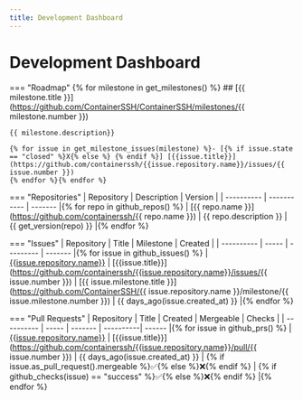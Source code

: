 ```yaml
---
title: Development Dashboard
---
```


<h1>Development Dashboard</h1>

=== "Roadmap"
    {% for milestone in get_milestones() %}
    ## [{{ milestone.title }}](https://github.com/ContainerSSH/ContainerSSH/milestones/{{ milestone.number }})
    
    {{ milestone.description}}
    
    {% for issue in get_milestone_issues(milestone) %}- [{% if issue.state == "closed" %}X{% else %} {% endif %}] [{{issue.title}}](https://github.com/containerssh/{{issue.repository.name}}/issues/{{ issue.number }})
    {% endfor %}{% endfor %}

=== "Repositories"
    | Repository | Description | Version |
    | ---------- | ----------- | ------- |{% for repo in github_repos() %}
    | [{{ repo.name }}](https://github.com/containerssh/{{ repo.name }}) | {{ repo.description }} | {{ get_version(repo) }} |{% endfor %}

=== "Issues"
    | Repository | Title | Milestone | Created |
    | ---------- | ----- | --------- | ------- |{% for issue in github_issues() %}
    | [{{issue.repository.name}}](https://github.com/containerssh/{{issue.repository.name}}/issues) | [{{issue.title}}](https://github.com/containerssh/{{issue.repository.name}}/issues/{{ issue.number }}) | [{{ issue.milestone.title }}](https://github.com/ContainerSSH/{{ issue.repository.name }}/milestone/{{ issue.milestone.number }}) | {{ days_ago(issue.created_at) }} |{% endfor %}
    
=== "Pull Requests"
    | Repository | Title | Created | Mergeable | Checks |
    | ---------- | ----- | ------- | ----------| ------ |{% for issue in github_prs() %}
    | [{{issue.repository.name}}](https://github.com/containerssh/{{issue.repository.name}}/pulls) | [{{issue.title}}](https://github.com/containerssh/{{issue.repository.name}}/pull/{{ issue.number }}) | {{ days_ago(issue.created_at) }} | {% if issue.as_pull_request().mergeable %}✅{% else %}❌{% endif %} | {% if github_checks(issue) == "success" %}✅{% else %}❌{% endif %} |{% endfor %}

